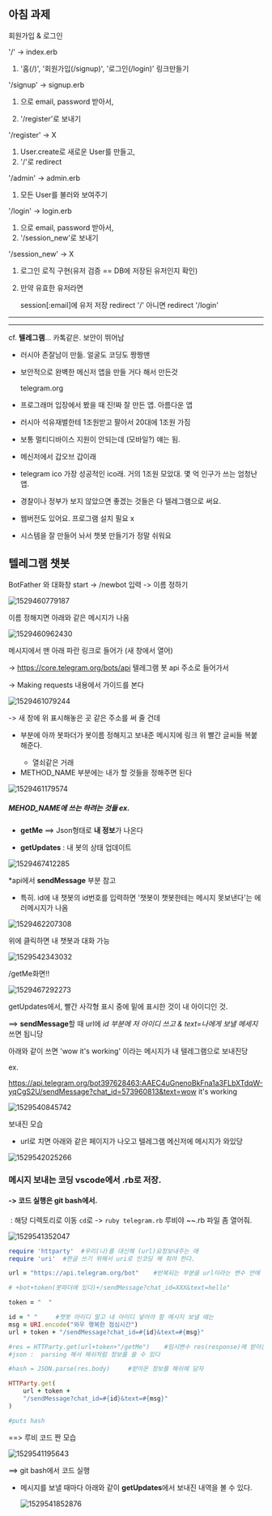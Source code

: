 ## 아침 과제

회원가입 & 로그인

'/' -> index.erb
  1. '홈(/)', '회원가입(/signup)', '로그인(/login)' 링크만들기

'/signup' -> signup.erb
  1. <form>으로 email, password 받아서,
  2. '/register'로 보내기

'/register' -> X
  1. User.create로 새로운 User를 만들고,
  2. '/'로 redirect     

'/admin' -> admin.erb
 1. 모든 User를 불러와 보여주기

    

'/login' -> login.erb
  1. <form>으로 email, password 받아서,
  2. '/session_new'로 보내기

'/session_new' -> X
  1. 로그인 로직 구현(유저 검증 == DB에 저장된 유저인지 확인)

  2. 만약 유효한 유저라면

     session[:email]에 유저 저장
     redirect '/'
     아니면
     redirect '/login'
---







***

cf. **텔레그램**... 카톡같은. 보안이 뛰어남

- 러시아 존잘남이 만듦. 얼굴도 코딩도 짱짱맨

- 보안적으로 완벽한 메신저 앱을 만들 거다 해서 만든것

  telegram.org

- 프로그래머 입장에서 봤을 때 진!짜 잘 만든 앱. 아름다운 앱

- 러시아 석유재벌한테 1조원받고 팔아서 20대에 1조원 가짐

- 보통 멀티디바이스 지원이 안되는데 (모바일?) 얘는 됨. 

- 메신저에서 갑오브 갑이래

- telegram ico 가장 성공적인 ico래. 거의 1조원 모았대. 몇 억 인구가 쓰는 엄청난 앱.

- 경찰이나 정부가 보지 않았으면 좋겠는 것들은 다 텔레그램으로 써요.

- 웹버전도 있어요. 프로그램 설치 필요 x

- 시스템을 잘 만들어 놔서 챗봇 만들기가 정말 쉬워요



## 텔레그램 챗봇

BotFather 와 대화창  start -> /newbot 입력 -> 이름 정하기

![1529460779187](C:\Users\student\AppData\Local\Temp\1529460779187.png)



이름 정해지면 아래와 같은 메시지가 나옴

![1529460962430](C:\Users\student\AppData\Local\Temp\1529460962430.png)

메시지에서 맨 아래 파란 링크로 들어가 (새 창에서 열어)



-> https://core.telegram.org/bots/api   텔레그램 봇 api 주소로 들어가서

-> Making requests 내용에서 가이드를 본다

![1529461079244](C:\Users\student\AppData\Local\Temp\1529461079244.png)

-> 새 창에 위 표시해놓은 곳 같은 주소를 써 줄 건데

- <token> 부분에 아까 봇파더가 봇이름 정해지고 보내준 메시지에 링크 위 빨간 글씨들 복붙해준다.
  - 열쇠같은 거래
- METHOD_NAME 부분에는 내가 할 것들을 정해주면 된다

![1529461179574](C:\Users\student\AppData\Local\Temp\1529461179574.png)

##### MEHOD_NAME에 쓰는 하려는 것들 ex.

- **getMe** ==> Json형태로 **내 정보**가 나온다

* **getUpdates** :  내 봇의 상태 업데이트

![1529467412285](C:\Users\student\AppData\Local\Temp\1529467412285.png)

*api에서 **sendMessage** 부분 참고

- 특히. id에 내 챗봇의 id번호를 입력하면  '챗봇이 챗봇한테는 메시지 못보낸다'는 에러메시지가 나옴





![1529462207308](C:\Users\student\AppData\Local\Temp\1529462207308.png)

위에 클릭하면 내 챗봇과 대화 가능

![1529542343032](C:\Users\student\AppData\Local\Temp\1529542343032.png)

/getMe화면!!



![1529467292273](C:\Users\student\AppData\Local\Temp\1529467292273.png)

getUpdates에서, 빨간 사각형 표시 중에 밑에 표시한 것이 내 아이디인 것.

==> **sendMessage**할 때 url에 *id 부분에 저 아이디 쓰고 & text=나에게 보낼 메세지* 쓰면 됩니당

아래와 같이 쓰면 'wow it's working' 이라는 메시지가 내 텔레그램으로 보내진당

ex.

https://api.telegram.org/bot397628463:AAEC4uGnenoBkFna1a3FLbXTdqW-yqCgS2U/sendMessage?chat_id=573960813&text=wow it's working



![1529540845742](C:\Users\student\AppData\Local\Temp\1529540845742.png)

보내진 모습



- url로 치면 아래와 같은 페이지가 나오고 텔레그램 메신저에 메시지가 와있당

![1529542025266](C:\Users\student\AppData\Local\Temp\1529542025266.png)









### 메시지 보내는 코딩 vscode에서 .rb로 저장. 

#### -> 코드 실행은 git bash에서.

​     :  해당 디렉토리로 이동 `cd`로 -> `ruby telegram.rb` 루비야 ~~.rb 파일 좀 열어줘.

![1529541352047](C:\Users\student\AppData\Local\Temp\1529541352047.png)

```Ruby
require 'httparty'  #우리(나)를 대신해 (url)요청보내주는 애
require 'uri'  #한글 쓰기 위해서 uri로 인코딩 해 줘야 한다. 

url = "https://api.telegram.org/bot"    #반복되는 부분을 url이라는 변수 안에 넣었다

# +bot+token(봇파더에 있다)+/sendMessage?chat_id=XXX&text=hello"

token = "  "

id = " "     #챗봇 아이디 말고 내 아이디 넣어야 함 메시지 보낼 때는
msg = URI.encode("와우 행복한 점심시간")
url + token + "/sendMessage?chat_id=#{id}&text=#{msg}"

#res = HTTParty.get(url+token+"/getMe")    #임시변수 res(response)에 받아온 결과물을 받아온다
#json :  parsing 해서 해쉬처럼 정보를 쓸 수 있다

#hash = JSON.parse(res.body)     #받아온 정보를 해쉬에 담자

HTTParty.get(
    url + token + 
    "/sendMessage?chat_id=#{id}&text=#{msg}"
)

#puts hash
```

==> 루비 코드 짠 모습



![1529541195643](C:\Users\student\AppData\Local\Temp\1529541195643.png)

==> git bash에서 코드 실행





- 메시지를 보낼 때마다 아래와 같이 **getUpdates**에서 보내진 내역을 볼 수 있다.

  ![1529541852876](C:\Users\student\AppData\Local\Temp\1529541852876.png)